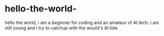 # hello-the-world-
hello the world, i am a beginner for coding and an amateur of AI tech.
i am still young and i try to catchup with the would's AI tide
